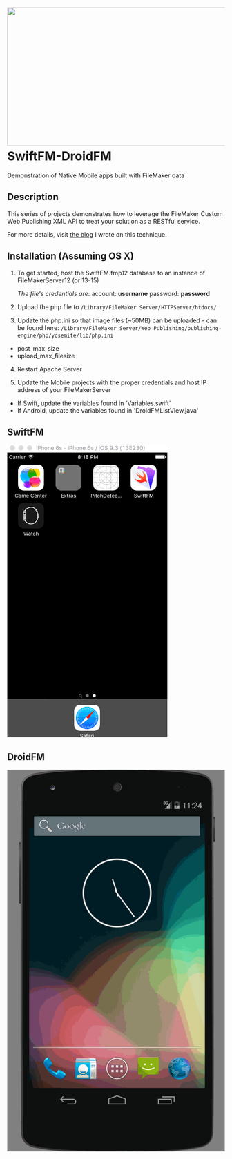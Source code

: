 <img src="https://raw.githubusercontent.com/mlmc03/SwiftFM-DroidFM/master/project-logos.png" width="624" height="321"/></div>
SwiftFM-DroidFM
===============

Demonstration of Native Mobile apps built with FileMaker data

Description
-----------

This series of projects demonstrates how to leverage the FileMaker Custom Web Publishing XML API to treat your solution as a RESTful service.

For more details, visit [the blog](https://blog.beezwax.net/2016/07/06/building-native-mobile-apps-with-filemaker-data/) I wrote on this technique.

Installation (Assuming OS X)
----------------------------
1. To get started, host the SwiftFM.fmp12 database to an instance of FileMakerServer12 (or 13-15)

   *The file's credentials are*:
account: **username**
password: **password**

2. Upload the php file to `/Library/FileMaker Server/HTTPServer/htdocs/`

3. Update the php.ini so that image files (~50MB) can be uploaded - can be found here: `/Library/FileMaker Server/Web Publishing/publishing-engine/php/yosemite/lib/php.ini`
  * post_max_size
  * upload_max_filesize

4. Restart Apache Server

5. Update the Mobile projects with the proper credentials and host IP address of your FileMakerServer
  * If Swift, update the variables found in 'Variables.swift'
  * If Android, update the variables found in 'DroidFMListView.java' 

SwiftFM
-------
![Video Walkthrough](SwiftFM.gif)

DroidFM
---------
![Video Walkthrough](DroidFM.gif)
